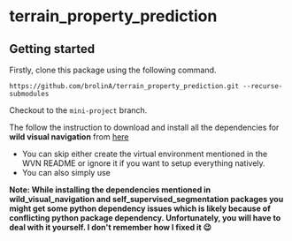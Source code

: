 # terrain_property_prediction

## Getting started

Firstly, clone this package using the following command.

```
https://github.com/brolinA/terrain_property_prediction.git --recurse-submodules

```

Checkout to the `mini-project` branch.

The follow the instruction to download and install all the dependencies for **wild visual navigation** from [here](https://github.com/leggedrobotics/wild_visual_navigation/tree/main)

- You can skip either create the virtual environment mentioned in the WVN README or ignore it if you want to setup everything natively.
 - You can also simply use 

**Note: While installing the dependencies mentioned in wild_visual_navigation and self_supervised_segmentation packages you might get some python dependency issues which is likely because of conflicting python package dependency. Unfortunately, you will have to deal with it yourself. I don't remember how I fixed it :wink:**

